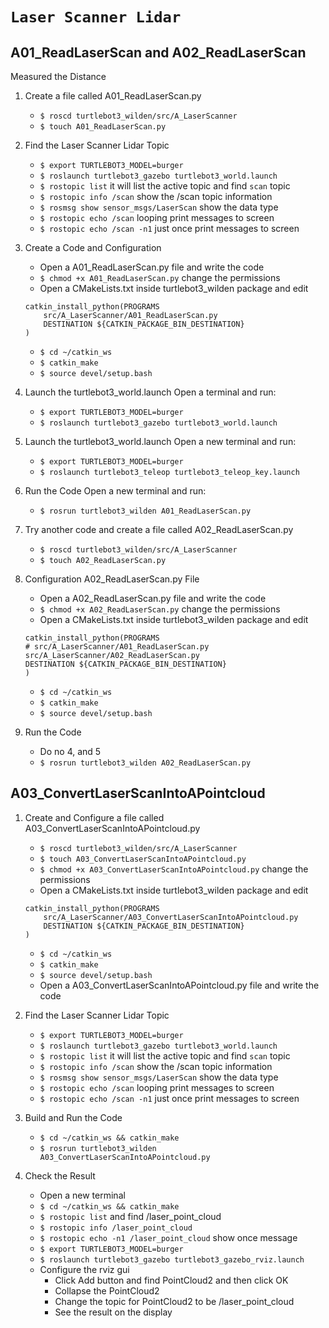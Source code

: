 # `Laser Scanner Lidar`

## A01_ReadLaserScan and A02_ReadLaserScan

Measured the Distance

1. Create a file called A01_ReadLaserScan.py

   - `$ roscd turtlebot3_wilden/src/A_LaserScanner`
   - `$ touch A01_ReadLaserScan.py`

2. Find the Laser Scanner Lidar Topic

   - `$ export TURTLEBOT3_MODEL=burger`
   - `$ roslaunch turtlebot3_gazebo turtlebot3_world.launch`
   - `$ rostopic list` it will list the active topic and find `scan` topic
   - `$ rostopic info /scan` show the /scan topic information
   - `$ rosmsg show sensor_msgs/LaserScan` show the data type
   - `$ rostopic echo /scan` looping print messages to screen
   - `$ rostopic echo /scan -n1` just once print messages to screen

3. Create a Code and Configuration

   - Open a A01_ReadLaserScan.py file and write the code
   - `$ chmod +x A01_ReadLaserScan.py` change the permissions
   - Open a CMakeLists.txt inside turtlebot3_wilden package and edit

   ```
   catkin_install_python(PROGRAMS
       src/A_LaserScanner/A01_ReadLaserScan.py
       DESTINATION ${CATKIN_PACKAGE_BIN_DESTINATION}
   )
   ```

   - `$ cd ~/catkin_ws`
   - `$ catkin_make`
   - `$ source devel/setup.bash`

4. Launch the turtlebot3_world.launch
   Open a terminal and run:

   - `$ export TURTLEBOT3_MODEL=burger`
   - `$ roslaunch turtlebot3_gazebo turtlebot3_world.launch`

5. Launch the turtlebot3_world.launch
   Open a new terminal and run:

   - `$ export TURTLEBOT3_MODEL=burger`
   - `$ roslaunch turtlebot3_teleop turtlebot3_teleop_key.launch`

6. Run the Code
   Open a new terminal and run:

   - `$ rosrun turtlebot3_wilden A01_ReadLaserScan.py`

7. Try another code and create a file called A02_ReadLaserScan.py

   - `$ roscd turtlebot3_wilden/src/A_LaserScanner`
   - `$ touch A02_ReadLaserScan.py`

8. Configuration A02_ReadLaserScan.py File

   - Open a A02_ReadLaserScan.py file and write the code
   - `$ chmod +x A02_ReadLaserScan.py` change the permissions
   - Open a CMakeLists.txt inside turtlebot3_wilden package and edit

   ```
   catkin_install_python(PROGRAMS
   # src/A_LaserScanner/A01_ReadLaserScan.py
   src/A_LaserScanner/A02_ReadLaserScan.py
   DESTINATION ${CATKIN_PACKAGE_BIN_DESTINATION}
   )
   ```

   - `$ cd ~/catkin_ws`
   - `$ catkin_make`
   - `$ source devel/setup.bash`

9. Run the Code

   - Do no 4, and 5
   - `$ rosrun turtlebot3_wilden A02_ReadLaserScan.py`

## A03_ConvertLaserScanIntoAPointcloud

1. Create and Configure a file called A03_ConvertLaserScanIntoAPointcloud.py

   - `$ roscd turtlebot3_wilden/src/A_LaserScanner`
   - `$ touch A03_ConvertLaserScanIntoAPointcloud.py`
   - `$ chmod +x A03_ConvertLaserScanIntoAPointcloud.py` change the permissions
   - Open a CMakeLists.txt inside turtlebot3_wilden package and edit

   ```
   catkin_install_python(PROGRAMS
       src/A_LaserScanner/A03_ConvertLaserScanIntoAPointcloud.py
       DESTINATION ${CATKIN_PACKAGE_BIN_DESTINATION}
   )
   ```

   - `$ cd ~/catkin_ws`
   - `$ catkin_make`
   - `$ source devel/setup.bash`
   - Open a A03_ConvertLaserScanIntoAPointcloud.py file and write the code

2. Find the Laser Scanner Lidar Topic

   - `$ export TURTLEBOT3_MODEL=burger`
   - `$ roslaunch turtlebot3_gazebo turtlebot3_world.launch`
   - `$ rostopic list` it will list the active topic and find `scan` topic
   - `$ rostopic info /scan` show the /scan topic information
   - `$ rosmsg show sensor_msgs/LaserScan` show the data type
   - `$ rostopic echo /scan` looping print messages to screen
   - `$ rostopic echo /scan -n1` just once print messages to screen

3. Build and Run the Code

   - `$ cd ~/catkin_ws && catkin_make`
   - `$ rosrun turtlebot3_wilden A03_ConvertLaserScanIntoAPointcloud.py`

4. Check the Result
   - Open a new terminal
   - `$ cd ~/catkin_ws && catkin_make`
   - `$ rostopic list` and find /laser_point_cloud
   - `$ rostopic info /laser_point_cloud`
   - `$ rostopic echo -n1 /laser_point_cloud` show once message
   - `$ export TURTLEBOT3_MODEL=burger`
   - `$ roslaunch turtlebot3_gazebo turtlebot3_gazebo_rviz.launch`
   - Configure the rviz gui
     - Click Add button and find PointCloud2 and then click OK
     - Collapse the PointCloud2
     - Change the topic for PointCloud2 to be /laser_point_cloud
     - See the result on the display
